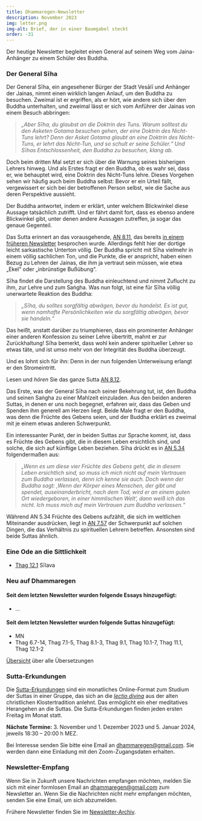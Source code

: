 ```yaml
---
title: Dhammaregen-Newsletter
description: November 2023
img: letter.png
img-alt: Brief, der in einer Baumgabel steckt
order: -31
---
```


Der heutige Newsletter begleitet einen General auf seinem Weg vom Jaina-Anhänger zu einem Schüler des Buddha.

### Der General Sīha

Der General Sīha, ein angesehener Bürger der Stadt Vesālī und Anhänger der Jainas, nimmt einen wirklich langen Anlauf, um den Buddha zu besuchen. Zweimal ist er ergriffen, als er hört, wie andere sich über den Buddha unterhalten, und zweimal lässt er sich vom Anführer der Jainas von einem Besuch abbringen:

>*„Aber Sīha, du glaubst an die Doktrin des Tuns. Warum solltest du den Asketen Gotama besuchen gehen, der eine Doktrin des Nicht-Tuns lehrt? Denn der Asket Gotama glaubt an eine Doktrin des Nicht-Tuns, er lehrt das Nicht-Tun, und so schult er seine Schüler.“ Und Sīhas Entschlossenheit, den Buddha zu besuchen, klang ab.*

Doch beim dritten Mal setzt er sich über die Warnung seines bisherigen Lehrers hinweg. Und als Erstes fragt er den Buddha, ob es wahr sei, dass er, wie behauptet wird, eine Doktrin des Nicht-Tuns lehre. Dieses Vorgehen sehen wir häufig auch beim Buddha selbst: Bevor er ein Urteil fällt, vergewissert er sich bei der betroffenen Person selbst, wie die Sache aus deren Perspektive aussieht.

Der Buddha antwortet, indem er erklärt, unter welchem Blickwinkel diese Aussage tatsächlich zutrifft. Und er fährt damit fort, dass es ebenso andere Blickwinkel gibt, unter denen andere Aussagen zutreffen, ja sogar das genaue Gegenteil.

Das Sutta erinnert an das vorausgehende, [AN 8.11](#/sutta/an8.11/de/sabbamitta), das bereits [in einem früheren Newsletter](#/wiki/news/2021-09) besprochen wurde. Allerdings fehlt hier der dortige leicht sarkastische Unterton völlig. Der Buddha spricht mit Sīha vielmehr in einem völlig sachlichen Ton, und die Punkte, die er anspricht, haben einen Bezug zu Lehren der Jainas, die ihm ja vertraut sein müssen, wie etwa „Ekel“ oder „inbrünstige Bußübung“.

Sīha findet die Darstellung des Buddha einleuchtend und nimmt Zuflucht zu ihm, zur Lehre und zum Saṅgha. Was nun folgt, ist eine für Sīha völlig unerwartete Reaktion des Buddha:

>*„Sīha, du solltes sorgfältig abwägen, bevor du handelst. Es ist gut, wenn namhafte Persönlichkeiten wie du sorgfältig abwägen, bevor sie handeln.“*

Das heißt, anstatt darüber zu triumphieren, dass ein prominenter Anhänger einer anderen Konfession zu seiner Lehre übertritt, mahnt er zur Zurückhaltung! Sīha bemerkt, dass wohl kein anderer spiritueller Lehrer so etwas täte, und ist umso mehr von der Integrität des Buddha überzeugt.

Und es lohnt sich für ihn: Denn in der nun folgenden Unterweisung erlangt er den Stromeintritt.

Lesen und *hören* Sie das ganze Sutta [AN 8.12](#/sutta/an8.12/de/sabbamitta).

Das Erste, was der General Sīha nach seiner Bekehrung tut, ist, den Buddha und seinen Saṅgha zu einer Mahlzeit einzuladen. Aus den beiden anderen Suttas, in denen er uns noch begegnet, erfahren wir, dass das Geben und Spenden ihm generell am Herzen liegt. Beide Male fragt er den Buddha, was denn die Früchte des Gebens seien, und der Buddha erklärt es zweimal mit je einem etwas anderen Schwerpunkt.

Ein interessanter Punkt, der in beiden Suttas zur Sprache kommt, ist, dass es Früchte des Gebens gibt, die in diesem Leben ersichtlich sind, und solche, die sich auf künftige Leben beziehen. Sīha drückt es in [AN 5.34](#/sutta/an5.34/de/sabbamitta) folgendermaßen aus:

>*„Wenn es um diese vier Früchte des Gebens geht, die in diesem Leben ersichtlich sind, so muss ich mich nicht auf mein Vertrauen zum Buddha verlassen, denn ich kenne sie auch. Doch wenn der Buddha sagt: ‚Wenn der Körper eines Menschen, der gibt und spendet, auseinanderbricht, nach dem Tod, wird er an einem guten Ort wiedergeboren, in einer himmlischen Welt‘, dann weiß ich das nicht. Ich muss mich auf mein Vertrauen zum Buddha verlassen.“*

Während AN 5.34 Früchte des Gebens aufzählt, die sich im weltlichen Miteinander ausdrücken, liegt in [AN 7.57](#/sutta/an7.57/de/sabbamitta) der Schwerpunkt auf solchen Dingen, die das Verhältnis zu spirituellen Lehrern betreffen. Ansonsten sind beide Suttas ähnlich.

### Eine Ode an die Sittlichkeit

- [Thag 12.1](#/sutta/thag12.1/de/sabbamitta) Sīlava

### Neu auf Dhammaregen

#### Seit dem letzten Newsletter wurden folgende Essays hinzugefügt:
- …

#### Seit dem letzten Newsletter wurden folgende Suttas hinzugefügt:
- MN 
- Thag 6.7-14, Thag 7.1-5, Thag 8.1-3, Thag 9.1, Thag 10.1-7, Thag 11.1, Thag 12.1-2

[Übersicht](#/wiki/uebersetzung/uebersicht) über alle Übersetzungen

### Sutta-Erkundungen 

Die [Sutta-Erkundungen](#/wiki/erkundung) sind ein monatliches Online-Format zum Studium der Suttas in einer Gruppe, das sich an die [*lectio divina*](https://de.wikipedia.org/wiki/Lectio_divina) aus der alten christlichen Klostertradition anlehnt. Das ermöglicht ein eher meditatives Herangehen an die Suttas. Die Sutta-Erkundungen finden jeden ersten Freitag im Monat statt. 

**Nächste Termine:** 3. November und 1. Dezember 2023 und 5. Januar 2024, jeweils 18:30 – 20:00 h MEZ.

Bei Interesse senden Sie bitte eine Email an [dhammaregen@gmail.com](mailto:dhammaregen@gmail.com). Sie werden dann eine Einladung mit den Zoom-Zugangsdaten erhalten.

### Newsletter-Empfang

Wenn Sie in Zukunft unsere Nachrichten empfangen möchten, melden Sie sich mit einer formlosen Email an [dhammaregen@gmail.com](mailto:dhammaregen@gmail.com) zum Newsletter an. Wenn Sie die Nachrichten nicht mehr empfangen möchten, senden Sie eine Email, um sich abzumelden. 

Frühere Newsletter finden Sie im [Newsletter-Archiv](#/wiki/news/inhalt).